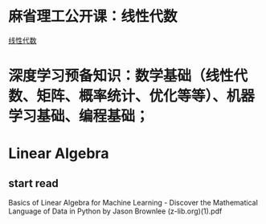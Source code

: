 # 麻省理工公开课：线性代数
[线性代数](https://search.bilibili.com/all?keyword=%E9%BA%BB%E7%9C%81%E7%90%86%E5%B7%A5%E5%85%AC%E5%BC%80%E8%AF%BE%EF%BC%9A%E7%BA%BF%E6%80%A7%E4%BB%A3%E6%95%B0&from_source=nav_search_new)

# 深度学习预备知识：数学基础（线性代数、矩阵、概率统计、优化等等）、机器学习基础、编程基础；


# Linear Algebra
## start read
Basics of Linear Algebra for Machine Learning - Discover the Mathematical Language of Data in Python by Jason Brownlee (z-lib.org)(1).pdf


